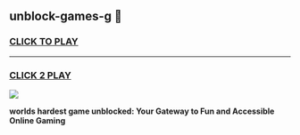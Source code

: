 
## unblock-games-g 👋
<h3>
<a href="https://premium.freeplayer.one?title=unblock-games-g&ref=14F">CLICK TO PLAY</a></h3>
<hr>

<h3>
<a href="https://premium.freeplayer.one?title=unblock-games-g&ref=14F">CLICK 2 PLAY</a>
  
</h3>

<a href="https://premium.freeplayer.one?title=unblock-games-g&ref=12F/"><img src="https://clearcache.store/games.png"></a>


**worlds hardest game unblocked: Your Gateway to Fun and Accessible Online Gaming**
